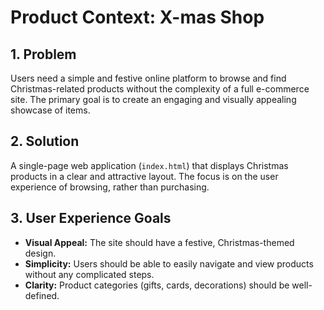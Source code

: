# Product Context: X-mas Shop

## 1. Problem
Users need a simple and festive online platform to browse and find Christmas-related products without the complexity of a full e-commerce site. The primary goal is to create an engaging and visually appealing showcase of items.

## 2. Solution
A single-page web application (`index.html`) that displays Christmas products in a clear and attractive layout. The focus is on the user experience of browsing, rather than purchasing.

## 3. User Experience Goals
- **Visual Appeal:** The site should have a festive, Christmas-themed design.
- **Simplicity:** Users should be able to easily navigate and view products without any complicated steps.
- **Clarity:** Product categories (gifts, cards, decorations) should be well-defined.
